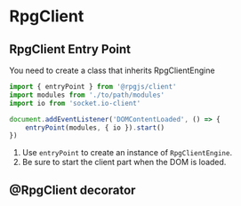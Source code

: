 # RpgClient

## RpgClient Entry Point

You need to create a class that inherits RpgClientEngine

```ts
import { entryPoint } from '@rpgjs/client'
import modules from './to/path/modules'
import io from 'socket.io-client'

document.addEventListener('DOMContentLoaded', () => { 
    entryPoint(modules, { io }).start()
})
```
1. Use `entryPoint` to create an instance of `RpgClientEngine`. 
2. Be sure to start the client part when the DOM is loaded.

<ApiContent page="RpgClientEntryPoint" />

## @RpgClient decorator

<ApiContent page="RpgClient" />